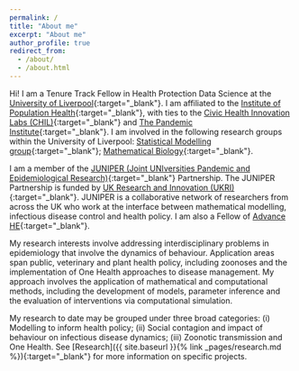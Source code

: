 ```yaml
---
permalink: /
title: "About me"
excerpt: "About me"
author_profile: true
redirect_from:
  - /about/
  - /about.html
---
```


[Warwick_link]: https://www2.warwick.ac.uk/
[WMI_link]: https://www2.warwick.ac.uk/fac/sci/maths/
[SBIDER_link]: https://www2.warwick.ac.uk/fac/cross_fac/zeeman_institute/

Hi! I am a Tenure Track Fellow in Health Protection Data Science at the [University of Liverpool](https://www.liverpool.ac.uk){:target="_blank"}. I am affiliated to the [Institute of Population Health](https://www.liverpool.ac.uk/population-health/#:~:text=Our%20institute,wellbeing%20through%20evidence%2Dbased%20insights.){:target="_blank"}, with ties to the [Civic Health Innovation Labs (CHIL)](https://www.liverpool.ac.uk/civic-health-innovation-labs/about/){:target="_blank"} and [The Pandemic Institute](https://www.thepandemicinstitute.org){:target="_blank"}. I am involved in the following research groups within the University of Liverpool: [Statistical Modelling group](https://www.liverpool.ac.uk/population-health/research/groups/statisticalmodelling/){:target="_blank"}; [Mathematical Biology](https://www.liverpool.ac.uk/mathematical-sciences/research/clusters/applied-mathematics/mathematical-biology/){:target="_blank"}.

I am a member of the [JUNIPER (Joint UNIversities Pandemic and Epidemiological Research)](https://maths.org/juniper/){:target="_blank"} Partnership. The JUNIPER Partnership is funded by [UK Research and Innovation (UKRI)](https://www.ukri.org){:target="_blank"}. JUNIPER is a collaborative network of researchers from across the UK who work at the interface between mathematical modelling, infectious disease control and health policy. I am also a Fellow of [Advance HE](https://www.advance-he.ac.uk){:target="_blank"}.

My research interests involve addressing interdisciplinary problems in epidemiology that involve the dynamics of behaviour. Application areas span public, veterinary and plant health policy, including zoonoses and the implementation of One Health approaches to disease management. My approach involves the application of mathematical and computational methods, including the development of models, parameter inference and the evaluation of interventions via computational simulation.

My research to date may be grouped under three broad categories: (i) Modelling to inform health policy; (ii) Social contagion and impact of behaviour on infectious disease dynamics; (iii) Zoonotic transmission and One Health. See [Research]({{ site.baseurl }}{% link _pages/research.md %}){:target="_blank"} for more information on specific projects.